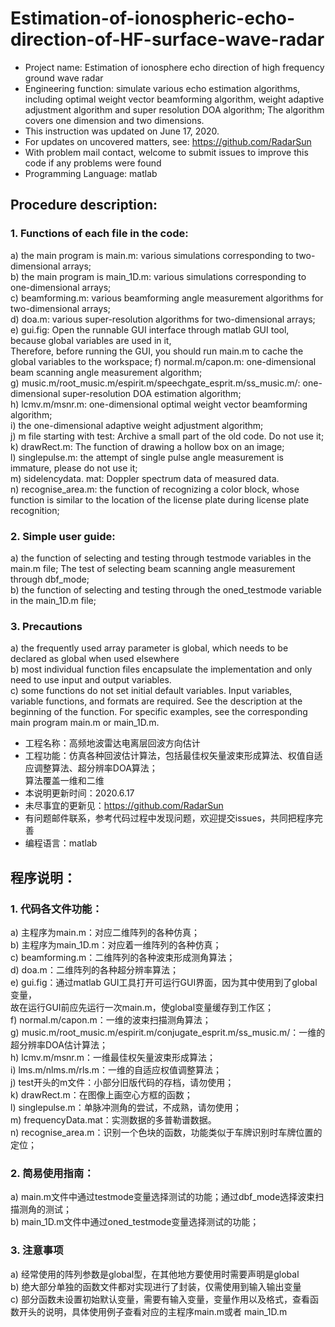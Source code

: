 # Estimation-of-ionospheric-echo-direction-of-HF-surface-wave-radar
- Project name: Estimation of ionosphere echo direction of high frequency ground wave radar
- Engineering function: simulate various echo estimation algorithms, including optimal weight vector beamforming algorithm, weight adaptive adjustment algorithm and super resolution DOA algorithm;
The algorithm covers one dimension and two dimensions.
- This instruction was updated on June 17, 2020.
- For updates on uncovered matters, see: [ https://github.com/RadarSun ](https://github.com/RadarSun)
- With problem mail contact, welcome to submit issues to improve this code if any problems were found
- Programming Language: matlab



##  Procedure description:


###  1. Functions of each file in the code:


a) the main program is main.m: various simulations corresponding to two-dimensional arrays;  
b) the main program is main_1D.m: various simulations corresponding to one-dimensional arrays;  
c) beamforming.m: various beamforming angle measurement algorithms for two-dimensional arrays;  
d) doa.m: various super-resolution algorithms for two-dimensional arrays;  
e) gui.fig: Open the runnable GUI interface through matlab GUI tool, because global variables are used in it,  
Therefore, before running the GUI, you should run main.m to cache the global variables to the workspace;
f) normal.m/capon.m: one-dimensional beam scanning angle measurement algorithm;  
g) music.m/root_music.m/espirit.m/speechgate_esprit.m/ss_music.m/: one-dimensional super-resolution DOA estimation algorithm;  
h) lcmv.m/msnr.m: one-dimensional optimal weight vector beamforming algorithm;  
i) the one-dimensional adaptive weight adjustment algorithm;  
j) m file starting with test: Archive a small part of the old code. Do not use it;  
k) drawRect.m: The function of drawing a hollow box on an image;  
l) singlepulse.m: the attempt of single pulse angle measurement is immature, please do not use it;  
m) sidelencydata. mat: Doppler spectrum data of measured data.  
n) recognise_area.m: the function of recognizing a color block, whose function is similar to the location of the license plate during license plate recognition;  


###  2. Simple user guide:


a) the function of selecting and testing through testmode variables in the main.m file; The test of selecting beam scanning angle measurement through dbf_mode;  
b) the function of selecting and testing through the oned_testmode variable in the main_1D.m file;  


###  3. Precautions


a) the frequently used array parameter is global, which needs to be declared as global when used elsewhere  
b) most individual function files encapsulate the implementation and only need to use input and output variables.  
c) some functions do not set initial default variables. Input variables, variable functions, and formats are required. See the description at the beginning of the function. For specific examples, see the corresponding main program main.m or main_1D.m.


* 工程名称：高频地波雷达电离层回波方向估计
* 工程功能：仿真各种回波估计算法，包括最佳权矢量波束形成算法、权值自适应调整算法、超分辨率DOA算法；  
    算法覆盖一维和二维
* 本说明更新时间：2020.6.17
* 未尽事宜的更新见：https://github.com/RadarSun
* 有问题邮件联系，参考代码过程中发现问题，欢迎提交issues，共同把程序完善
* 编程语言：matlab

## 程序说明：
### 1.	代码各文件功能：  
a)	主程序为main.m：对应二维阵列的各种仿真；  
b)	主程序为main_1D.m：对应着一维阵列的各种仿真；  
c)	beamforming.m：二维阵列的各种波束形成测角算法；  
d)	doa.m：二维阵列的各种超分辨率算法；  
e)	gui.fig：通过matlab GUI工具打开可运行GUI界面，因为其中使用到了global变量，  
    故在运行GUI前应先运行一次main.m，使global变量缓存到工作区；  
f)	normal.m/capon.m：一维的波束扫描测角算法；  
g)	music.m/root_music.m/espirit.m/conjugate_esprit.m/ss_music.m/：一维的超分辨率DOA估计算法；  
h)	lcmv.m/msnr.m：一维最佳权矢量波束形成算法；  
i)	lms.m/nlms.m/rls.m：一维的自适应权值调整算法；  
j)	test开头的m文件：小部分旧版代码的存档，请勿使用；  
k)	drawRect.m：在图像上画空心方框的函数；  
l)	singlepulse.m：单脉冲测角的尝试，不成熟，请勿使用；  
m)	frequencyData.mat：实测数据的多普勒谱数据。  
n)	recognise_area.m：识别一个色块的函数，功能类似于车牌识别时车牌位置的定位；  
### 2.	简易使用指南：    
a)	main.m文件中通过testmode变量选择测试的功能；通过dbf_mode选择波束扫描测角的测试；  
b)	main_1D.m文件中通过oned_testmode变量选择测试的功能；  
### 3.	注意事项    
a)	经常使用的阵列参数是global型，在其他地方要使用时需要声明是global  
b)	绝大部分单独的函数文件都对实现进行了封装，仅需使用到输入输出变量  
c)	部分函数未设置初始默认变量，需要有输入变量，变量作用以及格式，查看函数开头的说明，具体使用例子查看对应的主程序main.m或者  main_1D.m

